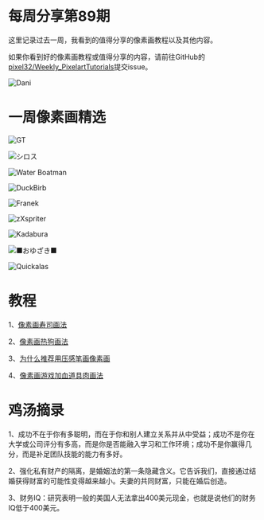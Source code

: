 # 每周分享第89期

这里记录过去一周，我看到的值得分享的像素画教程以及其他内容。

如果你看到好的像素画教程或值得分享的内容，请前往GitHub的[pixel32/Weekly_PixelartTutorials](https://github.com/pixel32/Weekly_PixelartTutorials "pixel32/Weekly_PixelartTutorials")提交issue。

![Dani](https://pbs.twimg.com/media/EcaoBgZXgAI4gZl?format=png&name=small)

# 一周像素画精选

![GT
](https://pbs.twimg.com/media/EclBW12XkAIz75a?format=png&name=small)

![シロス
](https://pbs.twimg.com/media/EckF3N3UwAEbe6p?format=jpg&name=small)

![Water Boatman
](https://pbs.twimg.com/media/EcbWn1XX0AoGII7?format=png&name=900x900)

![DuckBirb
](https://pbs.twimg.com/media/EcfUr4uWAAAx4rI?format=png&name=small)

![Franek
](https://pbs.twimg.com/media/EcjT8T7VAAABPqW?format=jpg&name=small)

![zXspriter
](https://pbs.twimg.com/media/EcXTvFFXQAUZFzC?format=png&name=small)

![Kadabura
](https://pbs.twimg.com/media/EchPTssXgAE_dK9?format=png&name=360x360)

![■おゆざき■
](https://pbs.twimg.com/media/Ecj_fQbUEAAL-O3?format=png&name=360x360)

![Quickalas
](https://pbs.twimg.com/media/Eci4knNWoAAtLj9?format=png&name=small)

# 教程

1、[像素画寿司画法](https://mp.weixin.qq.com/s/AsEcLo8s4tlyW6IdusX4NA)

2、[像素画热狗画法](https://mp.weixin.qq.com/s/gXz5FH_Vtc-0MpLKu9BHog)

3、[为什么推荐用压感笔画像素画](https://mp.weixin.qq.com/s/LDxu69hZ4FvWwg_bVZVWeQ)

4、[像素画游戏加血道具肉画法](https://mp.weixin.qq.com/s/KDY9EE0BqPl1I23UUFN40Q)

# 鸡汤摘录

1、成功不在于你有多聪明，而在于你和别人建立关系并从中受益；成功不是你在大学或公司评分有多高，而是你是否能融入学习和工作环境；成功不是你赢得几分，而是补足团队技能的能力有多好。

2、强化私有财产的隔离，是婚姻法的第一条隐藏含义。它告诉我们，直接通过结婚获得财富的可能性变得越来越小。夫妻的共同财富，只能在婚后创造。

3、财务IQ：研究表明一般的美国人无法拿出400美元现金，也就是说他们的财务IQ低于400美元。


